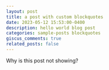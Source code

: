 ```yaml
---
layout: post
title: a post with custom blockquotes
date: 2023-05-12 15:53:00-0400
description: hello world blog post
categories: sample-posts blockquotes
giscus_comments: true
related_posts: false
---
```

Why is this post not showing?
